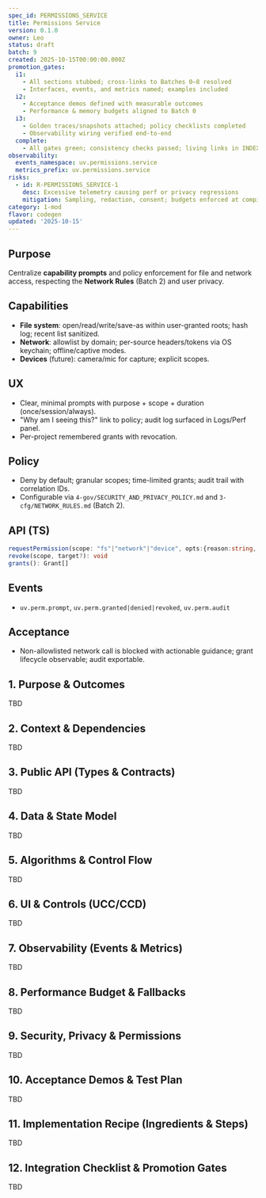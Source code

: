 ```yaml
---
spec_id: PERMISSIONS_SERVICE
title: Permissions Service
version: 0.1.0
owner: Leo
status: draft
batch: 9
created: 2025-10-15T00:00:00.000Z
promotion_gates:
  i1:
    - All sections stubbed; cross-links to Batches 0–8 resolved
    - Interfaces, events, and metrics named; examples included
  i2:
    - Acceptance demos defined with measurable outcomes
    - Performance & memory budgets aligned to Batch 0
  i3:
    - Golden traces/snapshots attached; policy checklists completed
    - Observability wiring verified end-to-end
  complete:
    - All gates green; consistency checks passed; living links in INDEX
observability:
  events_namespace: uv.permissions.service
  metrics_prefix: uv.permissions.service
risks:
  - id: R-PERMISSIONS_SERVICE-1
    desc: Excessive telemetry causing perf or privacy regressions
    mitigation: Sampling, redaction, consent; budgets enforced at compile-time
category: 1-mod
flavor: codegen
updated: '2025-10-15'
---
```


## Purpose
Centralize **capability prompts** and policy enforcement for file and network access, respecting
the **Network Rules** (Batch 2) and user privacy.

## Capabilities
- **File system**: open/read/write/save-as within user-granted roots; hash log; recent list sanitized.
- **Network**: allowlist by domain; per-source headers/tokens via OS keychain; offline/captive modes.
- **Devices** (future): camera/mic for capture; explicit scopes.

## UX
- Clear, minimal prompts with purpose + scope + duration (once/session/always).
- "Why am I seeing this?" link to policy; audit log surfaced in Logs/Perf panel.
- Per-project remembered grants with revocation.

## Policy
- Deny by default; granular scopes; time-limited grants; audit trail with correlation IDs.
- Configurable via `4-gov/SECURITY_AND_PRIVACY_POLICY.md` and `3-cfg/NETWORK_RULES.md` (Batch 2).

## API (TS)
```ts
requestPermission(scope: "fs"|"network"|"device", opts:{reason:string, target?:string}): Promise<Grant>
revoke(scope, target?): void
grants(): Grant[]
```

## Events
- `uv.perm.prompt`, `uv.perm.granted|denied|revoked`, `uv.perm.audit`

## Acceptance
- Non-allowlisted network call is blocked with actionable guidance; grant lifecycle observable; audit exportable.

## 1. Purpose & Outcomes
TBD


## 2. Context & Dependencies
TBD


## 3. Public API (Types & Contracts)
TBD


## 4. Data & State Model
TBD


## 5. Algorithms & Control Flow
TBD


## 6. UI & Controls (UCC/CCD)
TBD


## 7. Observability (Events & Metrics)
TBD


## 8. Performance Budget & Fallbacks
TBD


## 9. Security, Privacy & Permissions
TBD


## 10. Acceptance Demos & Test Plan
TBD


## 11. Implementation Recipe (Ingredients & Steps)
TBD


## 12. Integration Checklist & Promotion Gates
TBD
